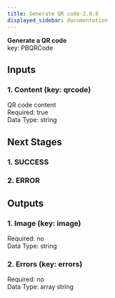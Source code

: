 ```yaml
---  
title: Generate QR code-2.0.0  
displayed_sidebar: documentation  
---  
```

  
**Generate a QR code**  
key: PBQRCode  
## Inputs  
### 1. Content (key: qrcode)  
QR code content  
Required: true  
Data Type: string   
## Next Stages  
### 1. SUCCESS  
  
### 2. ERROR  
  
## Outputs  
### 1. Image (key: image)  
  
Required: no  
Data Type: string   
### 2. Errors (key: errors)  
  
Required: no  
Data Type: array string